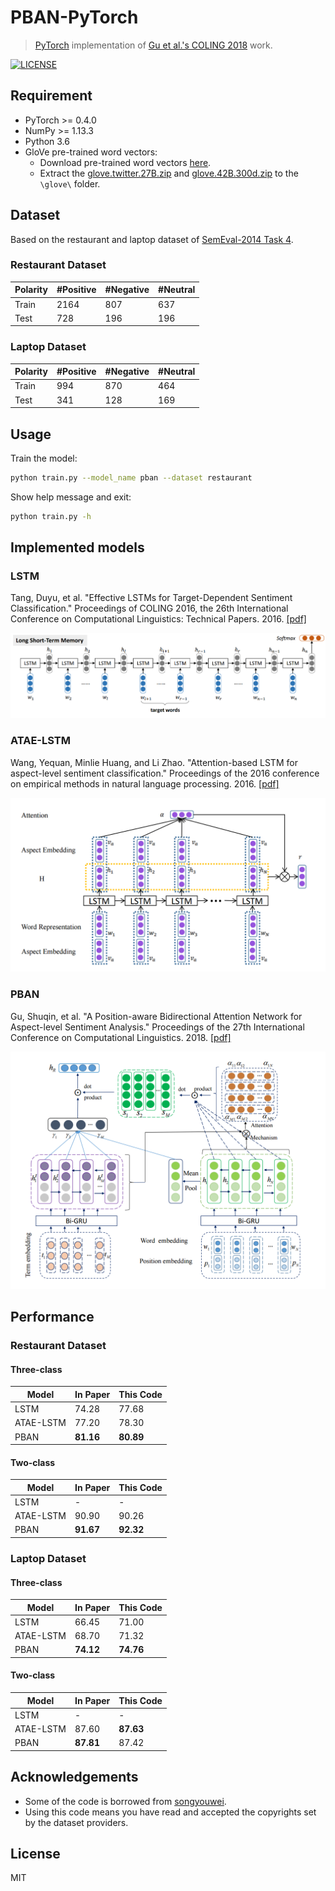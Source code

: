 # PBAN-PyTorch

> [PyTorch](https://pytorch.org/) implementation of [Gu et al.'s COLING 2018](https://aclweb.org/anthology/C18-1066) work.

[![LICENSE](https://img.shields.io/packagist/l/doctrine/orm.svg)](LICENSE)

## Requirement

* PyTorch >= 0.4.0
* NumPy >= 1.13.3
* Python 3.6
* GloVe pre-trained word vectors:
  * Download pre-trained word vectors [here](https://github.com/stanfordnlp/GloVe#download-pre-trained-word-vectors).
  * Extract the [glove.twitter.27B.zip](http://nlp.stanford.edu/data/wordvecs/glove.twitter.27B.zip) and [glove.42B.300d.zip](http://nlp.stanford.edu/data/wordvecs/glove.42B.300d.zip) to the `\glove\` folder.

## Dataset

Based on the restaurant and laptop dataset of [SemEval-2014 Task 4](http://alt.qcri.org/semeval2014/task4/).

### Restaurant Dataset

| Polarity | #Positive | #Negative | #Neutral |
| -------- | --------- | --------- | -------- |
| Train    | 2164      | 807       | 637      |
| Test     | 728       | 196       | 196      |

### Laptop Dataset

| Polarity | #Positive | #Negative | #Neutral |
| -------- | --------- | --------- | -------- |
| Train    | 994       | 870       | 464      |
| Test     | 341       | 128       | 169      |

## Usage

Train the model:

```sh
python train.py --model_name pban --dataset restaurant
```

Show help message and exit:

```sh
python train.py -h
```

## Implemented models

### LSTM

Tang, Duyu, et al. "Effective LSTMs for Target-Dependent Sentiment Classification." Proceedings of COLING 2016, the 26th International Conference on Computational Linguistics: Technical Papers. 2016. [[pdf]](https://arxiv.org/pdf/1512.01100)

![lstm](assets/lstm.png)

### ATAE-LSTM

Wang, Yequan, Minlie Huang, and Li Zhao. "Attention-based LSTM for aspect-level sentiment classification." Proceedings of the 2016 conference on empirical methods in natural language processing. 2016. [[pdf]](http://www.aclweb.org/anthology/D16-1058)

![atae_lstm](assets/atae_lstm.png)

### PBAN

Gu, Shuqin, et al. "A Position-aware Bidirectional Attention Network for Aspect-level Sentiment Analysis." Proceedings of the 27th International Conference on Computational Linguistics. 2018. [[pdf]](http://www.aclweb.org/anthology/C18-1066)

![pban](assets/pban.png)

## Performance

### Restaurant Dataset

#### Three-class

| Model     | In Paper  | This Code |
| --------- | --------- | --------- |
| LSTM      | 74.28     | 77.68     |
| ATAE-LSTM | 77.20     | 78.30     |
| PBAN      | **81.16** | **80.89** |

#### Two-class

| Model     | In Paper  | This Code |
| --------- | --------- | --------- |
| LSTM      | -         | -         |
| ATAE-LSTM | 90.90     | 90.26     |
| PBAN      | **91.67** | **92.32** |

### Laptop Dataset

#### Three-class

| Model     | In Paper  | This Code |
| --------- | --------- | --------- |
| LSTM      | 66.45     | 71.00     |
| ATAE-LSTM | 68.70     | 71.32     |
| PBAN      | **74.12** | **74.76** |

#### Two-class

| Model     | In Paper  | This Code |
| --------- | --------- | --------- |
| LSTM      | -         | -         |
| ATAE-LSTM | 87.60     | **87.63** |
| PBAN      | **87.81** | 87.42     |

## Acknowledgements

* Some of the code is borrowed from [songyouwei](https://github.com/songyouwei/ABSA-PyTorch).
* Using this code means you have read and accepted the copyrights set by the dataset providers.

## License

MIT